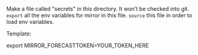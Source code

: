 Make a file called "secrets" in this directory. It won't be checked into git.
`export` all the env variables for mirror in this file.
`source` this file in order to load env variables.

Template:

export MIRROR_FORECASTTOKEN=YOUR_TOKEN_HERE

